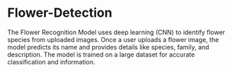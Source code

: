 # Flower-Detection
The Flower Recognition Model uses deep learning (CNN) to identify flower species from uploaded images. Once a user uploads a flower image, the model predicts its name and provides details like species, family, and description. The model is trained on a large dataset for accurate classification and information.
